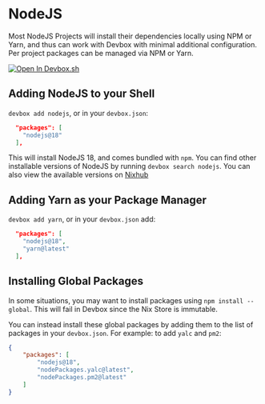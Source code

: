 # NodeJS

Most NodeJS Projects will install their dependencies locally using NPM or Yarn, and thus can work with Devbox with minimal additional configuration. Per project packages can be managed via NPM or Yarn.

[![Open In Devbox.sh](https://jetpack.io/img/devbox/open-in-devbox.svg)](https://devbox.sh/open/templates/node-npm)

## Adding NodeJS to your Shell

`devbox add nodejs`, or in your `devbox.json`:

```json
  "packages": [
    "nodejs@18"
  ],
```

This will install NodeJS 18, and comes bundled with `npm`. You can find other installable versions of NodeJS by running `devbox search nodejs`. You can also view the available versions on [Nixhub](https://www.nixhub.io/packages/nodejs)

## Adding Yarn as your Package Manager

`devbox add yarn`, or in your `devbox.json` add:

```json
  "packages": [
    "nodejs@18",
    "yarn@latest"
  ],
```

## Installing Global Packages

In some situations, you may want to install packages using `npm install --global`. This will fail in Devbox since the Nix Store is immutable.

You can instead install these global packages by adding them to the list of packages in your `devbox.json`. For example: to add `yalc` and `pm2`:

```json
{
    "packages": [
        "nodejs@18",
        "nodePackages.yalc@latest",
        "nodePackages.pm2@latest"
    ]
}
```
